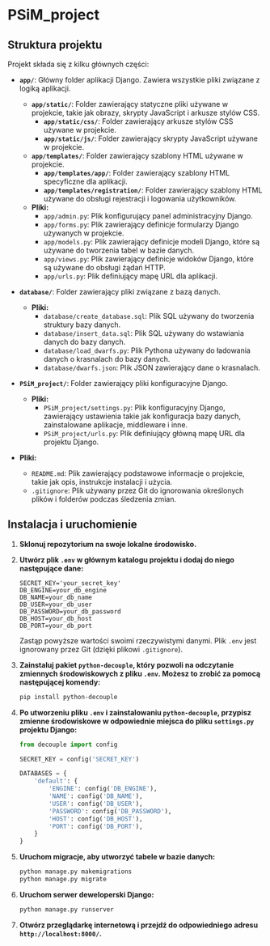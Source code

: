 # PSiM_project

## Struktura projektu

Projekt składa się z kilku głównych części:

- **`app/`**: Główny folder aplikacji Django. Zawiera wszystkie pliki związane z logiką aplikacji.
  - **`app/static/`**: Folder zawierający statyczne pliki używane w projekcie, takie jak obrazy, skrypty JavaScript i arkusze stylów CSS.
    - **`app/static/css/`**: Folder zawierający arkusze stylów CSS używane w projekcie.
    - **`app/static/js/`**: Folder zawierający skrypty JavaScript używane w projekcie.
  - **`app/templates/`**: Folder zawierający szablony HTML używane w projekcie.
    - **`app/templates/app/`**: Folder zawierający szablony HTML specyficzne dla aplikacji.
    - **`app/templates/registration/`**: Folder zawierający szablony HTML używane do obsługi rejestracji i logowania użytkowników.
  - **Pliki:**
    - `app/admin.py`: Plik konfigurujący panel administracyjny Django.
    - `app/forms.py`: Plik zawierający definicje formularzy Django używanych w projekcie.
    - `app/models.py`: Plik zawierający definicje modeli Django, które są używane do tworzenia tabel w bazie danych.
    - `app/views.py`: Plik zawierający definicje widoków Django, które są używane do obsługi żądań HTTP.
    - `app/urls.py`: Plik definiujący mapę URL dla aplikacji.

- **`database/`**: Folder zawierający pliki związane z bazą danych.
  - **Pliki:**
    - `database/create_database.sql`: Plik SQL używany do tworzenia struktury bazy danych.
    - `database/insert_data.sql`: Plik SQL używany do wstawiania danych do bazy danych.
    - `database/load_dwarfs.py`: Plik Pythona używany do ładowania danych o krasnalach do bazy danych.
    - `database/dwarfs.json`: Plik JSON zawierający dane o krasnalach.

- **`PSiM_project/`**: Folder zawierający pliki konfiguracyjne Django.
  - **Pliki:**
    - `PSiM_project/settings.py`: Plik konfiguracyjny Django, zawierający ustawienia takie jak konfiguracja bazy danych, zainstalowane aplikacje, middleware i inne.
    - `PSiM_project/urls.py`: Plik definiujący główną mapę URL dla projektu Django.

- **Pliki:**
  - `README.md`: Plik zawierający podstawowe informacje o projekcie, takie jak opis, instrukcje instalacji i użycia.
  - `.gitignore`: Plik używany przez Git do ignorowania określonych plików i folderów podczas śledzenia zmian.

  
## Instalacja i uruchomienie

1. **Sklonuj repozytorium na swoje lokalne środowisko.**

2. **Utwórz plik `.env` w głównym katalogu projektu i dodaj do niego następujące dane:**

    ```dotenv
    SECRET_KEY='your_secret_key'
    DB_ENGINE=your_db_engine
    DB_NAME=your_db_name
    DB_USER=your_db_user
    DB_PASSWORD=your_db_password
    DB_HOST=your_db_host
    DB_PORT=your_db_port
    ```

    Zastąp powyższe wartości swoimi rzeczywistymi danymi. Plik `.env` jest ignorowany przez Git (dzięki plikowi `.gitignore`).

3. **Zainstaluj pakiet `python-decouple`, który pozwoli na odczytanie zmiennych środowiskowych z pliku `.env`. Możesz to zrobić za pomocą następującej komendy:**

    ```bash
    pip install python-decouple
    ```

4. **Po utworzeniu pliku `.env` i zainstalowaniu `python-decouple`, przypisz zmienne środowiskowe w odpowiednie miejsca do pliku `settings.py` projektu Django:**

    ```python
    from decouple import config

    SECRET_KEY = config('SECRET_KEY')

    DATABASES = {
        'default': {
            'ENGINE': config('DB_ENGINE'),
            'NAME': config('DB_NAME'),
            'USER': config('DB_USER'),
            'PASSWORD': config('DB_PASSWORD'),
            'HOST': config('DB_HOST'),
            'PORT': config('DB_PORT'),
        }
    }
    ```

5. **Uruchom migracje, aby utworzyć tabele w bazie danych:**

    ```bash
    python manage.py makemigrations
    python manage.py migrate
    ```

6. **Uruchom serwer deweloperski Django:**

    ```bash
    python manage.py runserver
    ```

7. **Otwórz przeglądarkę internetową i przejdź do odpowiedniego adresu `http://localhost:8000/`.**
